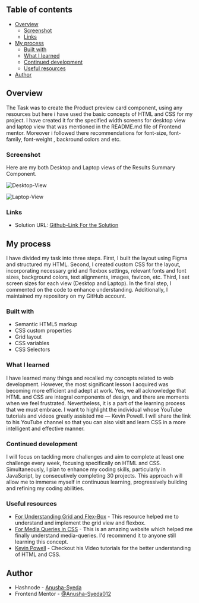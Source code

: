 ## Table of contents

- [Overview](#overview)
  - [Screenshot](#screenshot)
  - [Links](#links)
- [My process](#my-process)
  - [Built with](#built-with)
  - [What I learned](#what-i-learned)
  - [Continued development](#continued-development)
  - [Useful resources](#useful-resources)
- [Author](#author)

## Overview
  The Task was to create the Product preview card component, using any resources but here i have used the basic concepts of HTML and CSS for my project. I have created it for the specified width screens for desktop view and laptop view that was mentioned in the README.md file of Frontend mentor. Moreover i followed there recommendations for font-size, font-family, font-weight , backround colors and etc.

### Screenshot
Here are my both Desktop and Laptop views of the Results Summary Component.

![Desktop-View](https://i.imgur.com/vZPXbE1.jpg)

![Laptop-View](https://i.imgur.com/1Kalelv.png)



### Links

- Solution URL: [Github-Link For the Solution](https://github.com/Anusha-Syeda012/Product-Preview-Card-Component)


## My process
I have divided my task into three steps. First, I built the layout using Figma and structured my HTML. Second, I created custom CSS for the layout, incorporating necessary grid and flexbox settings, relevant fonts and font sizes, background colors, text alignments, images, favicon, etc. Third, I set screen sizes for each view (Desktop and Laptop). In the final step, I commented on the code to enhance understanding. Additionally, I maintained my repository on my GitHub account.

### Built with

- Semantic HTML5 markup
- CSS custom properties
- Grid layout
- CSS variables
- CSS Selectors


### What I learned
I have learned many things and recalled my concepts related to web development. However, the most significant lesson I acquired was becoming more efficient and adept at work. Yes, we all acknowledge that HTML and CSS are integral components of design, and there are moments when we feel frustrated. Nevertheless, it is a part of the learning process that we must embrace. I want to highlight the individual whose YouTube tutorials and videos greatly assisted me — Kevin Powell. I will share the link to his YouTube channel so that you can also visit and learn CSS in a more intelligent and effective manner.

### Continued development
I will focus on tackling more challenges and aim to complete at least one challenge every week, focusing specifically on HTML and CSS. Simultaneously, I plan to enhance my coding skills, particularly in JavaScript, by consecutively completing 30 projects. This approach will allow me to immerse myself in continuous learning, progressively building and refining my coding abilities.



### Useful resources

- [For Understanding Grid and Flex-Box](https://developer.mozilla.org/en-US/docs/Glossary) - This resource helped me to understand and implement the  grid view and flexbox.
- [For Media Queries in CSS](https://www.digitalocean.com/community/tutorials/css-media-queries?utm_medium=content_acq&utm_source=css-tricks&utm_campaign=&utm_content=awareness_bestsellers#basic-media-queries) - This is an amazing website which helped me finally understand media-queries. I'd recommend it to anyone still learning this concept.
- [Kevin Powell](https://www.youtube.com/@KevinPowell) - Checkout his Video tutorials for the better understanding of HTML and CSS.

## Author

- Hashnode - [Anusha-Syeda](https://anushasyeda.hashnode.dev/)
- Frontend Mentor - [@Anusha-Syeda012](https://www.frontendmentor.io/profile/Anusha-Syeda012)